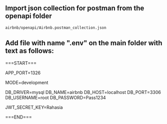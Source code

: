 ## Import json collection for postman from the openapi folder 
    airbnb/openapi/Airbnb.postman_collection.json   

## Add file with name ".env" on the main folder with text as follows:

===START===

APP_PORT=1326

MODE=development

DB_DRIVER=mysql
DB_NAME=airbnb
DB_HOST=localhost
DB_PORT=3306
DB_USERNAME=root
DB_PASSWORD=Pass1234

JWT_SECRET_KEY=Rahasia

===END===